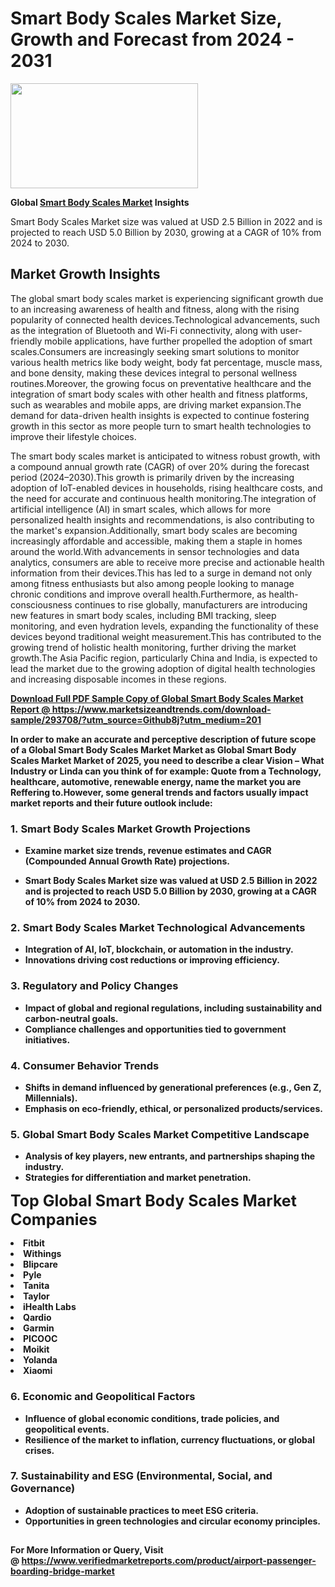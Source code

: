 <H1>Smart Body Scales Market Size, Growth and Forecast from 2024 - 2031</H1><img class="aligncenter size-medium wp-image-584254" src="https://thirdeyenews.in/wp-content/uploads/2024/09/Global-Market-Research-300x168.jpeg" alt="" width="300" height="168" /><p><strong>Global&nbsp;<a href="https://www.marketsizeandtrends.com/download-sample/293708/?utm_source=Github8j?utm_medium=201">Smart Body Scales Market</a> Insights</strong></p><p>Smart Body Scales Market size was valued at USD 2.5 Billion in 2022 and is projected to reach USD 5.0 Billion by 2030, growing at a CAGR of 10% from 2024 to 2030.</p><p><h2>Market Growth Insights</h2> <p>The global smart body scales market is experiencing significant growth due to an increasing awareness of health and fitness, along with the rising popularity of connected health devices.Technological advancements, such as the integration of Bluetooth and Wi-Fi connectivity, along with user-friendly mobile applications, have further propelled the adoption of smart scales.Consumers are increasingly seeking smart solutions to monitor various health metrics like body weight, body fat percentage, muscle mass, and bone density, making these devices integral to personal wellness routines.Moreover, the growing focus on preventative healthcare and the integration of smart body scales with other health and fitness platforms, such as wearables and mobile apps, are driving market expansion.The demand for data-driven health insights is expected to continue fostering growth in this sector as more people turn to smart health technologies to improve their lifestyle choices.</p> <p><strong><a href="#"></a></strong></p> <p>The smart body scales market is anticipated to witness robust growth, with a compound annual growth rate (CAGR) of over 20% during the forecast period (2024–2030).This growth is primarily driven by the increasing adoption of IoT-enabled devices in households, rising healthcare costs, and the need for accurate and continuous health monitoring.The integration of artificial intelligence (AI) in smart scales, which allows for more personalized health insights and recommendations, is also contributing to the market's expansion.Additionally, smart body scales are becoming increasingly affordable and accessible, making them a staple in homes around the world.With advancements in sensor technologies and data analytics, consumers are able to receive more precise and actionable health information from their devices.This has led to a surge in demand not only among fitness enthusiasts but also among people looking to manage chronic conditions and improve overall health.Furthermore, as health-consciousness continues to rise globally, manufacturers are introducing new features in smart body scales, including BMI tracking, sleep monitoring, and even hydration levels, expanding the functionality of these devices beyond traditional weight measurement.This has contributed to the growing trend of holistic health monitoring, further driving the market growth.The Asia Pacific region, particularly China and India, is expected to lead the market due to the growing adoption of digital health technologies and increasing disposable incomes in these regions.<p><strong><a href="#"></p><p><span class=""><strong>Download Full PDF Sample Copy of Global Smart Body Scales Market Report</strong> @ <a href="https://www.marketsizeandtrends.com/download-sample/293708/?utm_source=Github8j?utm_medium=201" target="_blank">https://www.marketsizeandtrends.com/download-sample/293708/?utm_source=Github8j?utm_medium=201</a></span></p><p>In order to make an accurate and perceptive description of future scope of a Global&nbsp;Smart Body Scales Market Market as Global&nbsp;Smart Body Scales Market Market of 2025, you need to describe a clear Vision &ndash; What Industry or Linda can you think of for example: Quote from a Technology, healthcare, automotive, renewable energy, name the market you are Reffering to.However, some general trends and factors usually impact market reports and their future outlook include:</p><h3>1.&nbsp;<strong>Smart Body Scales Market Growth Projections</strong></h3><ul><li>Examine market size trends, revenue estimates and CAGR (Compounded Annual Growth Rate) projections.</li><li><p>Smart Body Scales Market size was valued at USD 2.5 Billion in 2022 and is projected to reach USD 5.0 Billion by 2030, growing at a CAGR of 10% from 2024 to 2030.</p></li></ul><h3>2.&nbsp;<strong>Smart Body Scales Market Technological Advancements</strong></h3><ul><li>Integration of AI, IoT, blockchain, or automation in the industry.</li><li>Innovations driving cost reductions or improving efficiency.</li></ul><h3>3.&nbsp;<strong>Regulatory and Policy Changes</strong></h3><ul><li>Impact of global and regional regulations, including sustainability and carbon-neutral goals.</li><li>Compliance challenges and opportunities tied to government initiatives.</li></ul><h3>4.&nbsp;<strong>Consumer Behavior Trends</strong></h3><ul><li>Shifts in demand influenced by generational preferences (e.g., Gen Z, Millennials).</li><li>Emphasis on eco-friendly, ethical, or personalized products/services.</li></ul><h3>5.&nbsp;<strong>Global Smart Body Scales Market Competitive Landscape</strong></h3><ul><li>Analysis of key players, new entrants, and partnerships shaping the industry.</li><li>Strategies for differentiation and market penetration.</li></ul><p data-pm-slice="1 1 []"><span style="color: inherit; font-family: inherit; font-size: 25px;">Top Global Smart Body Scales Market Companies</span></p><div class="" data-test-id=""><p><li>Fitbit</li><li> Withings</li><li> Blipcare</li><li> Pyle</li><li> Tanita</li><li> Taylor</li><li> iHealth Labs</li><li> Qardio</li><li> Garmin</li><li> PICOOC</li><li> Moikit</li><li> Yolanda</li><li> Xiaomi</li></p></div><h3>6.&nbsp;<strong>Economic and Geopolitical Factors</strong></h3><ul><li>Influence of global economic conditions, trade policies, and geopolitical events.</li><li>Resilience of the market to inflation, currency fluctuations, or global crises.</li></ul><h3>7.&nbsp;<strong>Sustainability and ESG (Environmental, Social, and Governance)</strong></h3><ul><li>Adoption of sustainable practices to meet ESG criteria.</li><li>Opportunities in green technologies and circular economy principles.</li></ul><h2><strong style="font-size: 14px;">For More Information or Query, Visit @&nbsp;</strong><a style="background-color: #ffffff; font-size: 14px;" href="https://www.marketsizeandtrends.com/report/smart-body-scales-market/" target="_blank">https://www.verifiedmarketreports.com/product/airport-passenger-boarding-bridge-market</a></h2>